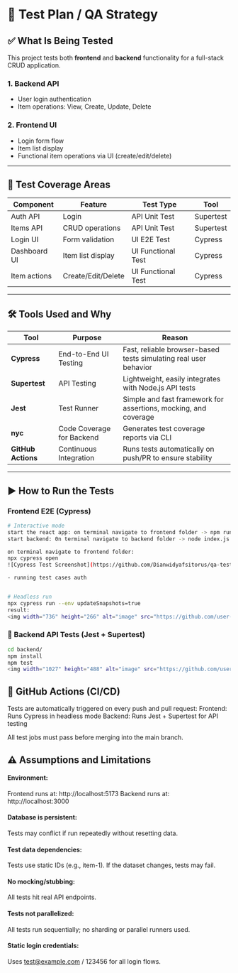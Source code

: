 # 🧪 Test Plan / QA Strategy

## ✅ What Is Being Tested

This project tests both **frontend** and **backend** functionality for a full-stack CRUD application.

### 1. Backend API
- User login authentication
- Item operations: View, Create, Update, Delete

### 2. Frontend UI
- Login form flow
- Item list display
- Functional item operations via UI (create/edit/delete)

---

## 📂 Test Coverage Areas

| Component     | Feature           | Test Type         | Tool       |
|---------------|-------------------|-------------------|------------|
| Auth API      | Login             | API Unit Test     | Supertest  |
| Items API     | CRUD operations   | API Unit Test     | Supertest  |
| Login UI      | Form validation   | UI E2E Test       | Cypress    |
| Dashboard UI  | Item list display | UI Functional Test| Cypress    |
| Item actions  | Create/Edit/Delete| UI Functional Test| Cypress    |

---

## 🛠️ Tools Used and Why

| Tool          | Purpose                      | Reason                                                                 |
|---------------|------------------------------|------------------------------------------------------------------------|
| **Cypress**   | End-to-End UI Testing        | Fast, reliable browser-based tests simulating real user behavior       |
| **Supertest** | API Testing                  | Lightweight, easily integrates with Node.js API tests                  |
| **Jest**      | Test Runner                  | Simple and fast framework for assertions, mocking, and coverage        |
| **nyc**       | Code Coverage for Backend    | Generates test coverage reports via CLI                                |
| **GitHub Actions** | Continuous Integration | Runs tests automatically on push/PR to ensure stability                |

---

## ▶️ How to Run the Tests

### Frontend E2E (Cypress)

```bash
# Interactive mode
start the react app: on terminal navigate to frontend folder -> npm run dev
start backend: 0n terminal navigate to backend folder -> node index.js

on terminal navigate to frontend folder:
npx cypress open
![Cypress Test Screenshot](https://github.com/Dianwidyafsitorus/qa-test-project/blob/main/assets/npx-cypress-open.png)

- running test cases auth


# Headless run
npx cypress run --env updateSnapshots=true
result:
<img width="736" height="266" alt="image" src="https://github.com/user-attachments/assets/ff3f1acd-0a97-4ddc-9a9f-dfabaffac478" />


```

### 🔧 Backend API Tests (Jest + Supertest)
```bash
cd backend/
npm install
npm test
<img width="1027" height="488" alt="image" src="https://github.com/user-attachments/assets/3a7ddfcc-02bf-4e80-bb80-47df7e450546" />

```

## 🚀 GitHub Actions (CI/CD)
Tests are automatically triggered on every push and pull request:
Frontend: Runs Cypress in headless mode
Backend: Runs Jest + Supertest for API testing

All test jobs must pass before merging into the main branch.

## ⚠️ Assumptions and Limitations
#### Environment:
Frontend runs at: http://localhost:5173
Backend runs at: http://localhost:3000

#### Database is persistent:
Tests may conflict if run repeatedly without resetting data.

#### Test data dependencies:
Tests use static IDs (e.g., item-1). If the dataset changes, tests may fail.

#### No mocking/stubbing:
All tests hit real API endpoints.

#### Tests not parallelized:
All tests run sequentially; no sharding or parallel runners used.

#### Static login credentials:
Uses test@example.com / 123456 for all login flows.

